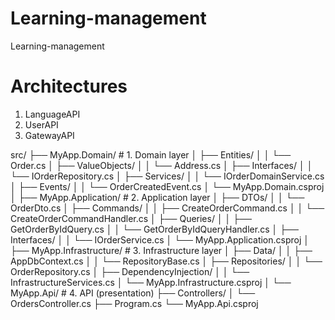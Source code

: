# Learning-management
Learning-management


# Architectures
1. LanguageAPI
2. UserAPI
3. GatewayAPI



src/
├── MyApp.Domain/                # 1. Domain layer
│   ├── Entities/
│   │   └── Order.cs
│   ├── ValueObjects/
│   │   └── Address.cs
│   ├── Interfaces/
│   │   └── IOrderRepository.cs
│   ├── Services/
│   │   └── IOrderDomainService.cs
│   ├── Events/
│   │   └── OrderCreatedEvent.cs
│   └── MyApp.Domain.csproj
│
├── MyApp.Application/           # 2. Application layer
│   ├── DTOs/
│   │   └── OrderDto.cs
│   ├── Commands/
│   │   ├── CreateOrderCommand.cs
│   │   └── CreateOrderCommandHandler.cs
│   ├── Queries/
│   │   ├── GetOrderByIdQuery.cs
│   │   └── GetOrderByIdQueryHandler.cs
│   ├── Interfaces/
│   │   └── IOrderService.cs
│   └── MyApp.Application.csproj
│
├── MyApp.Infrastructure/        # 3. Infrastructure layer
│   ├── Data/
│   │   ├── AppDbContext.cs
│   │   └── RepositoryBase.cs
│   ├── Repositories/
│   │   └── OrderRepository.cs
│   ├── DependencyInjection/
│   │   └── InfrastructureServices.cs
│   └── MyApp.Infrastructure.csproj
│
└── MyApp.Api/                   # 4. API (presentation)
    ├── Controllers/
    │   └── OrdersController.cs
    ├── Program.cs
    └── MyApp.Api.csproj
